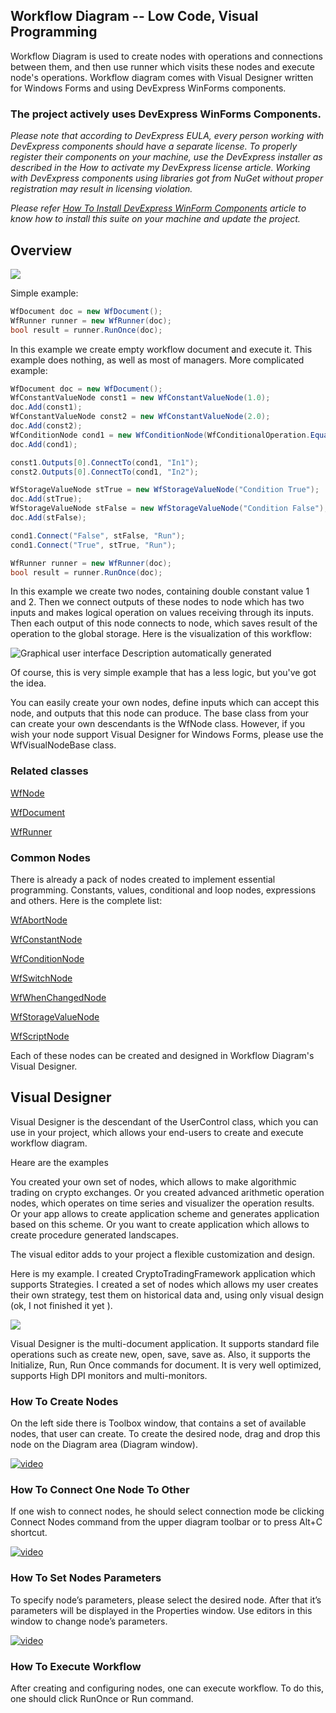 ## Workflow Diagram -- Low Code, Visual Programming

Workflow Diagram is used to create nodes with operations and connections between them, and then use runner which visits these nodes and execute node's operations. Workflow diagram comes with Visual Designer written for Windows Forms and using DevExpress WinForms components.

### **The project actively uses DevExpress WinForms Components.** 
_Please note that according to DevExpress EULA, every person working with DevExpress components should have a separate license. To properly register their components on your machine, use the DevExpress installer as described in the How to activate my DevExpress license article. Working with DevExpress components using libraries got from NuGet without proper registration may result in licensing violation._

_Please refer [How To Install DevExpress WinForm Components](https://github.com/ArsenAbazian/CryptoTradingFramework/wiki/How-to-install-DevExpress-components.) article to know how to install this suite on your machine and update the project._ 

## Overview

![](https://user-images.githubusercontent.com/18391055/186918434-a3970be3-173b-47f3-bf8e-d3f96dd09189.png)

Simple example:
```csharp
WfDocument doc = new WfDocument(); 
WfRunner runner = new WfRunner(doc);
bool result = runner.RunOnce(doc);
```
In this example we create empty workflow document and execute it. This example does nothing, as well as most of managers. 
More complicated example: 
```csharp
WfDocument doc = new WfDocument();
WfConstantValueNode const1 = new WfConstantValueNode(1.0);
doc.Add(const1);
WfConstantValueNode const2 = new WfConstantValueNode(2.0);
doc.Add(const2);
WfConditionNode cond1 = new WfConditionNode(WfConditionalOperation.Equal);
doc.Add(cond1);

const1.Outputs[0].ConnectTo(cond1, "In1");
const2.Outputs[0].ConnectTo(cond1, "In2");

WfStorageValueNode stTrue = new WfStorageValueNode("Condition True");
doc.Add(stTrue);
WfStorageValueNode stFalse = new WfStorageValueNode("Condition False");
doc.Add(stFalse);

cond1.Connect("False", stFalse, "Run");
cond1.Connect("True", stTrue, "Run");

WfRunner runner = new WfRunner(doc);
bool result = runner.RunOnce(doc);
```
In this example we create two nodes, containing double constant value 1
and 2. Then we connect outputs of these nodes to node which has two
inputs and makes logical operation on values receiving through its
inputs. Then each output of this node connects to node, which saves
result of the operation to the global storage. Here is the visualization
of this workflow:

![Graphical user interface Description automatically
generated](https://user-images.githubusercontent.com/18391055/186923787-bf02d783-30ef-481c-99a7-347e72befb34.png)

Of course, this is very simple example that has a less logic, but you've
got the idea.

You can easily create your own nodes, define inputs which can accept
this node, and outputs that this node can produce. The base class from
your can create your own descendants is the WfNode class. However, if
you wish your node support Visual Designer for Windows Forms, please use
the WfVisualNodeBase class.

### Related classes
[WfNode](https://github.com/ArsenAbazian/WorkflowDiagram/blob/main/Help/WfNode.md)

[WfDocument](https://github.com/ArsenAbazian/WorkflowDiagram/blob/main/Help/WfDocument.md)

[WfRunner](https://github.com/ArsenAbazian/WorkflowDiagram/blob/main/Help/WfRunner.md)

### Common Nodes
There is already a pack of nodes created to implement essential programming. Constants, values, conditional and loop nodes, expressions and others. Here is the complete list:

[WfAbortNode](https://github.com/ArsenAbazian/WorkflowDiagram/blob/main/Help/CommonNodes/WfAbortNode.md)

[WfConstantNode](https://github.com/ArsenAbazian/WorkflowDiagram/blob/main/Help/CommonNodes/WfConstantNode.md)

[WfConditionNode](https://github.com/ArsenAbazian/WorkflowDiagram/blob/main/Help/CommonNodes/WfConditionNode.md)

[WfSwitchNode](https://github.com/ArsenAbazian/WorkflowDiagram/blob/main/Help/CommonNodes/WfSwitchNode.md)

[WfWhenChangedNode](https://github.com/ArsenAbazian/WorkflowDiagram/blob/main/Help/CommonNodes/WfWhenChangedNode.md)

[WfStorageValueNode](https://github.com/ArsenAbazian/WorkflowDiagram/blob/main/Help/CommonNodes/WfStorageValueNode.md)

[WfScriptNode](https://github.com/ArsenAbazian/WorkflowDiagram/blob/main/Help/CommonNodes/WfExpressionNode.md)

Each of these nodes can be created and designed in Workflow Diagram's Visual Designer.

## Visual Designer

Visual Designer is the descendant of the UserControl class, which you
can use in your project, which allows your end-users to create and
execute workflow diagram.

Heare are the examples

You created your own set of nodes, which allows to make algorithmic
trading on crypto exchanges. Or you created advanced arithmetic
operation nodes, which operates on time series and visualizer the
operation results. Or your app allows to create application scheme and
generates application based on this scheme. Or you want to create
application which allows to create procedure generated landscapes.

The visual editor adds to your project a flexible customization and
design.

Here is my example. I created CryptoTradingFramework application which
supports Strategies. I created a set of nodes which allows my user
creates their own strategy, test them on historical data and, using only
visual design (ok, I not finished it yet ). 

![](https://user-images.githubusercontent.com/18391055/186923903-1e48b2ee-dbd8-4491-9756-ca353b34d776.png)

Visual Designer is the multi-document application. It supports standard file operations such as create new, open, save, save as. Also, it supports the Initialize, Run, Run Once commands for document. It is very well optimized, supports High DPI monitors and multi-monitors.

### How To Create Nodes
On the left side there is Toolbox window, that contains a set of available nodes, that user can create. To create the desired node, drag and drop this node on the Diagram area (Diagram window).

[![video](http://img.youtube.com/vi/XeFd7waxqw8/0.jpg)](https://youtu.be/XeFd7waxqw8/) 

### How To Connect One Node To Other
If one wish to connect nodes, he should select connection mode be clicking Connect Nodes command from the upper diagram toolbar or to press Alt+C shortcut.

[![video](http://img.youtube.com/vi/UCAVOtsd2d0/0.jpg)](https://youtu.be/UCAVOtsd2d0/)

### How To Set Nodes Parameters
To specify node’s parameters, please select the desired node. After that it’s parameters will be displayed in the Properties window. Use editors in this window to change node’s parameters.

[![video](http://img.youtube.com/vi/U2fj98ET_yU/0.jpg)](https://youtu.be/U2fj98ET_yU/)

### How To Execute Workflow
After creating and configuring nodes, one can execute workflow. To do this, one should click RunOnce or Run command.


